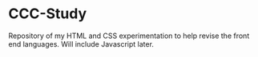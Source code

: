 # CCC-Study
Repository of my HTML and CSS experimentation to help revise the front end languages. Will include Javascript later.
